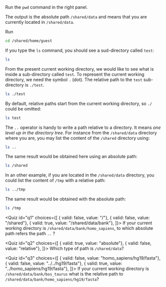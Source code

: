 <script>
import Quiz from "components/Quiz.svelte";
</script>

Run the `pwd` command in the right panel.

The output is the absolute path `/shared/data` and means that you are currently located in `/shared/data`. 

<!---
Remark: In a Unix system, the administrator (the boss) is called root. And you are presently in its personal directory that is also called `root`! 
-->
Run 

```bash
cd /shared/home/guest
```

If you type the `ls` command, you should see a sud-directory called `test`:

```bash
ls
```

From the present current working directory, we would like to see what is inside a sub-directory called `test`. 
To represent the current working directory, we need the symbol `.` (dot). 
The relative path to the `test` sub-directory is `./test`.

```bash
ls ./test
```

By default, relative paths start from the current working directory, so `./` could be omitted:

```bash
ls test
```

The `..` operator is handy to write a path relative to a directory. 
It means _one level up in the directory tree_. 
For instance from the `/shared/data` directory where you are, you may list the content of the `/shared` directory using:

```bash
ls ..
```

The same result would be obtained here using an absolute path:

```bash
ls /shared
```

In an other example, if you are located in the `/shared/data` directory, you could list the content of `/tmp` with a relative path:

```bash
ls ../tmp
```

The same result would be obtained with the absolute path:

```bash
ls /tmp
```

<Quiz id="q1" choices={[ { valid: false, value: "/"}, 
						 { valid: false, value: "/shared"}, 
						 { valid: true, value: "/shared/data/bank"}, ]}>
	<span slot="prompt">
		If your current working directory is `/shared/data/bank/homo_sapiens`, to which absolute path refers the path `..` ?
	</span>
</Quiz>

<Quiz id="q2" choices={[ { valid: true, value: "absolute"}, 
						 { valid: false, value: "relative"}, ]}> 
	<span slot="prompt">
		Which type of path is `/shared/data`?
	</span>
</Quiz>

<Quiz id="q3" choices={[ { valid: false, value: "homo_sapiens/hg19/fasta"}, 
						 { valid: false, value: "../../hg19/fasta"}, 
						 { valid: true, value: "../homo_sapiens/hg19/fasta"}, ]}> 
	<span slot="prompt">
		If your current working directory is `/shared/data/bank/bos_taurus` what is the relative path to `/shared/data/bank/homo_sapiens/hg19/fasta`?
	</span>
</Quiz>
